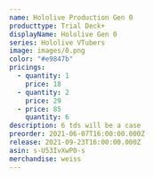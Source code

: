 ```yaml
---
name: Hololive Production Gen 0
producttype: Trial Deck+
displayName: Hololive Gen 0
series: Hololive VTubers
image: images/0.png
color: "#e9847b"
pricings:
  - quantity: 1
    price: 18
  - quantity: 2
    price: 29
  - price: 85
    quantity: 6
description: 6 tds will be a case
preorder: 2021-06-07T16:00:00.000Z
release: 2021-09-23T16:00:00.000Z
asin: s-U53IvXwP0-s
merchandise: weiss
---
```

